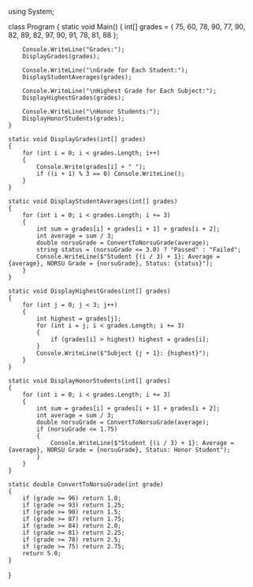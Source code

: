 using System;

class Program
{
    static void Main()
    {
        int[] grades = { 75, 60, 78, 90, 77,
                         90, 82, 89, 82, 97,
                         90, 91, 78, 81, 88 };

        Console.WriteLine("Grades:");
        DisplayGrades(grades);

        Console.WriteLine("\nGrade for Each Student:");
        DisplayStudentAverages(grades);

        Console.WriteLine("\nHighest Grade for Each Subject:");
        DisplayHighestGrades(grades);

        Console.WriteLine("\nHonor Students:");
        DisplayHonorStudents(grades);
    }

    static void DisplayGrades(int[] grades)
    {
        for (int i = 0; i < grades.Length; i++)
        {
            Console.Write(grades[i] + " ");
            if ((i + 1) % 3 == 0) Console.WriteLine();
        }
    }

    static void DisplayStudentAverages(int[] grades)
    {
        for (int i = 0; i < grades.Length; i += 3)
        {
            int sum = grades[i] + grades[i + 1] + grades[i + 2];
            int average = sum / 3;
            double norsuGrade = ConvertToNorsuGrade(average);
            string status = (norsuGrade <= 3.0) ? "Passed" : "Failed";
            Console.WriteLine($"Student {(i / 3) + 1}: Average = {average}, NORSU Grade = {norsuGrade}, Status: {status}");
        }
    }

    static void DisplayHighestGrades(int[] grades)
    {
        for (int j = 0; j < 3; j++)
        {
            int highest = grades[j];
            for (int i = j; i < grades.Length; i += 3)
            {
                if (grades[i] > highest) highest = grades[i];
            }
            Console.WriteLine($"Subject {j + 1}: {highest}");
        }
    }

    static void DisplayHonorStudents(int[] grades)
    {
        for (int i = 0; i < grades.Length; i += 3)
        {
            int sum = grades[i] + grades[i + 1] + grades[i + 2];
            int average = sum / 3;
            double norsuGrade = ConvertToNorsuGrade(average);
            if (norsuGrade <= 1.75)
            {
                Console.WriteLine($"Student {(i / 3) + 1}: Average = {average}, NORSU Grade = {norsuGrade}, Status: Honor Student");
            }
        }
    }

    static double ConvertToNorsuGrade(int grade)
    {
        if (grade >= 96) return 1.0;
        if (grade >= 93) return 1.25;
        if (grade >= 90) return 1.5;
        if (grade >= 87) return 1.75;
        if (grade >= 84) return 2.0;
        if (grade >= 81) return 2.25;
        if (grade >= 78) return 2.5;
        if (grade >= 75) return 2.75;
        return 5.0;
    }
}
